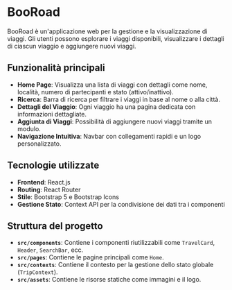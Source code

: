 # BooRoad

BooRoad è un'applicazione web per la gestione e la visualizzazione di viaggi. Gli utenti possono esplorare i viaggi disponibili, visualizzare i dettagli di ciascun viaggio e aggiungere nuovi viaggi.

## Funzionalità principali

- **Home Page**: Visualizza una lista di viaggi con dettagli come nome, località, numero di partecipanti e stato (attivo/inattivo).
- **Ricerca**: Barra di ricerca per filtrare i viaggi in base al nome o alla città.
- **Dettagli del Viaggio**: Ogni viaggio ha una pagina dedicata con informazioni dettagliate.
- **Aggiunta di Viaggi**: Possibilità di aggiungere nuovi viaggi tramite un modulo.
- **Navigazione Intuitiva**: Navbar con collegamenti rapidi e un logo personalizzato.

## Tecnologie utilizzate

- **Frontend**: React.js
- **Routing**: React Router
- **Stile**: Bootstrap 5 e Bootstrap Icons
- **Gestione Stato**: Context API per la condivisione dei dati tra i componenti

## Struttura del progetto

- **`src/components`**: Contiene i componenti riutilizzabili come `TravelCard`, `Header`, `SearchBar`, ecc.
- **`src/pages`**: Contiene le pagine principali come `Home`.
- **`src/contexts`**: Contiene il contesto per la gestione dello stato globale (`TripContext`).
- **`src/assets`**: Contiene le risorse statiche come immagini e il logo.
